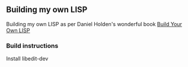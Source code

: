 ## Building my own LISP

Building my own LISP as per Daniel Holden's wonderful book [Build Your Own LISP](http://www.buildyourownlisp.com)

### Build instructions

Install libedit-dev
